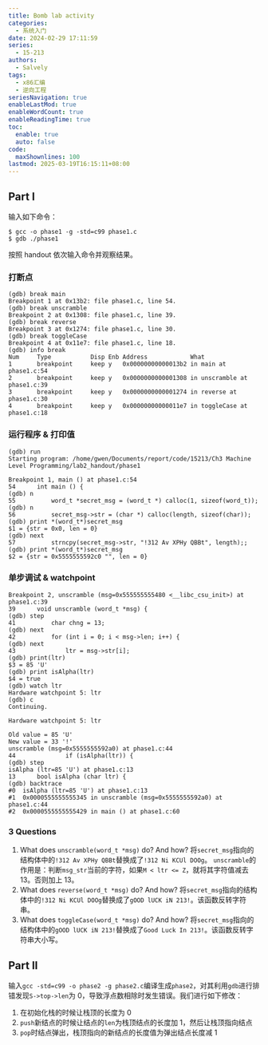 ```yaml
---
title: Bomb lab activity
categories:
  - 系统入门
date: 2024-02-29 17:11:59
series:
  - 15-213
authors:
  - Salvely
tags:
  - x86汇编
  - 逆向工程
seriesNavigation: true
enableLastMod: true
enableWordCount: true
enableReadingTime: true
toc:
  enable: true
  auto: false
code:
  maxShownlines: 100
lastmod: 2025-03-19T16:15:11+08:00
---
```

<!--more-->

## Part I

输入如下命令：

```
$ gcc -o phase1 -g -std=c99 phase1.c
$ gdb ./phase1
```

按照 handout 依次输入命令并观察结果。

### 打断点

```
(gdb) break main
Breakpoint 1 at 0x13b2: file phase1.c, line 54.
(gdb) break unscramble
Breakpoint 2 at 0x1308: file phase1.c, line 39.
(gdb) break reverse
Breakpoint 3 at 0x1274: file phase1.c, line 30.
(gdb) break toggleCase
Breakpoint 4 at 0x11e7: file phase1.c, line 18.
(gdb) info break
Num     Type           Disp Enb Address            What
1       breakpoint     keep y   0x00000000000013b2 in main at phase1.c:54
2       breakpoint     keep y   0x0000000000001308 in unscramble at phase1.c:39
3       breakpoint     keep y   0x0000000000001274 in reverse at phase1.c:30
4       breakpoint     keep y   0x00000000000011e7 in toggleCase at phase1.c:18
```

### 运行程序 & 打印值

```
(gdb) run
Starting program: /home/gwen/Documents/report/code/15213/Ch3 Machine Level Programming/lab2_handout/phase1

Breakpoint 1, main () at phase1.c:54
54      int main () {
(gdb) n
55          word_t *secret_msg = (word_t *) calloc(1, sizeof(word_t));
(gdb) n
56          secret_msg->str = (char *) calloc(length, sizeof(char));
(gdb) print *(word_t*)secret_msg
$1 = {str = 0x0, len = 0}
(gdb) next
57          strncpy(secret_msg->str, "!312 Av XPHy QBBt", length);;
(gdb) print *(word_t*)secret_msg
$2 = {str = 0x5555555592c0 "", len = 0}
```

### 单步调试 & watchpoint

```
Breakpoint 2, unscramble (msg=0x555555555480 <__libc_csu_init>) at phase1.c:39
39      void unscramble (word_t *msg) {
(gdb) step
41          char chng = 13;
(gdb) next
42          for (int i = 0; i < msg->len; i++) {
(gdb) next
43              ltr = msg->str[i];
(gdb) print(ltr)
$3 = 85 'U'
(gdb) print isAlpha(ltr)
$4 = true
(gdb) watch ltr
Hardware watchpoint 5: ltr
(gdb) c
Continuing.

Hardware watchpoint 5: ltr

Old value = 85 'U'
New value = 33 '!'
unscramble (msg=0x5555555592a0) at phase1.c:44
44              if (isAlpha(ltr)) {
(gdb) step
isAlpha (ltr=85 'U') at phase1.c:13
13      bool isAlpha (char ltr) {
(gdb) backtrace
#0  isAlpha (ltr=85 'U') at phase1.c:13
#1  0x0000555555555345 in unscramble (msg=0x5555555592a0) at phase1.c:44
#2  0x0000555555555429 in main () at phase1.c:60
```

### 3 Questions

1. What does `unscramble(word_t *msg)` do? And how?
   将`secret_msg`指向的结构体中的`!312 Av XPHy QBBt`替换成了`!312 Ni KCUl DOOg`。
   `unscramble`的作用是：判断`msg_str`当前的字符，如果`M < ltr <= Z`，就将其字符值减去 13。否则加上 13。
2. What does `reverse(word_t *msg)` do? And how?
   将`secret_msg`指向的结构体中的`!312 Ni KCUl DOOg`替换成了`gOOD lUCK iN 213!`。该函数反转字符串。
3. What does `toggleCase(word_t *msg)` do? And how?
   将`secret_msg`指向的结构体中的`gOOD lUCK iN 213!`替换成了`Good Luck In 213!`。该函数反转字符串大小写。

## Part II

输入`gcc -std=c99 -o phase2 -g phase2.c`编译生成`phase2`，对其利用`gdb`进行排错发现`S->top->len`为 0，导致浮点数相除时发生错误。我们进行如下修改：

1. 在初始化栈的时候让栈顶的长度为 0
2. `push`新结点的时候让结点的`len`为栈顶结点的长度加 1，然后让栈顶指向结点
3. `pop`时结点弹出，栈顶指向的新结点的长度值为弹出结点长度减 1
